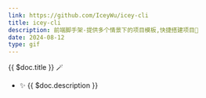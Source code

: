 ```yaml
---
link: https://github.com/IceyWu/icey-cli
title: icey-cli
description: 前端脚手架-提供多个情景下的项目模板,快捷搭建项目🎉
date: 2024-08-12
type: gif
---
```


{{ $doc.title }} 🪄

- ✨ {{ $doc.description }}
